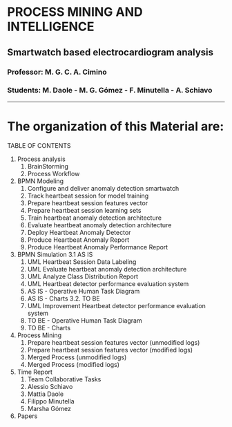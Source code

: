 # PROCESS MINING AND INTELLIGENCE
## Smartwatch based electrocardiogram analysis
### Professor: M. G. C. A. Cimino

### Students: M. Daole - M. G. Gómez - F. Minutella - A. Schiavo 
--------------------------------------------------------------------------------------



# The organization of this Material are:





TABLE OF CONTENTS
1.	Process analysis	
	1.	BrainStorming	
	2.	Process Workflow	
2.	BPMN Modeling		
 	1.	Configure and deliver anomaly detection smartwatch 	
 	2.	Track heartbeat session for model training 	
 	3.	Prepare heartbeat session features vector 	
 	4.	Prepare heartbeat session learning sets 	
 	5.	Train heartbeat anomaly detection architecture 	
 	6.	Evaluate heartbeat anomaly detection architecture 	
 	7.	Deploy Heartbeat Anomaly Detector 	
 	8.	Produce Heartbeat Anomaly Report 	
 	9.	Produce Heartbeat Anomaly Performance Report 	
3.	BPMN Simulation	
  3.1   AS IS
	1.	UML Heartbeat Session Data Labeling
	2.	UML Evaluate heartbeat anomaly detection architecture 	
	3.	UML Analyze Class Distribution Report 	
	4.	UML Heartbeat detector performance evaluation system 	
	5.	AS IS - Operative Human Task Diagram	
	6.  AS IS - Charts
  3.2.	TO BE 
 	1.	UML Improvement Heartbeat detector performance evaluation system	
 	2.	TO BE - Operative Human Task Diagram	
 	3.  TO BE - Charts
4.	Process Mining	
    1.	Prepare heartbeat session features vector (unmodified logs)		
    2.	Prepare heartbeat session features vector (modified logs)
    3.	Merged Process (unmodified logs)	
	4.	Merged Process (modified logs)	
5.	Time Report	
	1.	Team Collaborative Tasks	
	2.	Alessio Schiavo	
	3.	Mattia Daole	
	4.	Filippo Minutella	
	5.	Marsha Gómez	
6. 	Papers 
